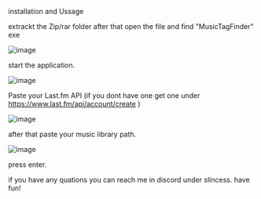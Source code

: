 installation and Ussage 

extrackt the Zip/rar folder
after that open the file and find "MusicTagFinder" exe

![image](https://github.com/user-attachments/assets/aabbcd77-72f0-4f64-851a-ce7c6133c851)

start the application.

![image](https://github.com/user-attachments/assets/f7564000-6300-4247-9e30-00334174af85)

Paste your Last.fm API (if you dont have one get one under https://www.last.fm/api/account/create )

![image](https://github.com/user-attachments/assets/28db65ae-339c-464f-8232-719688a4fb61)

after that paste your music library path.

![image](https://github.com/user-attachments/assets/4b658afc-17b1-422c-9ea4-38174ea99edb)

press enter.

if you have any quations you can reach me in discord under slincess.
have fun!
